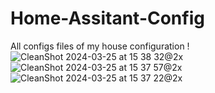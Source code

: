 # Home-Assitant-Config
All configs files of my house configuration !
![CleanShot 2024-03-25 at 15 38 32@2x](https://github.com/SchtroumpfDev/Home-Assitant-Config/assets/45524200/2e3ce1ec-77bd-48c6-8ff7-59490029fa6a)
![CleanShot 2024-03-25 at 15 37 57@2x](https://github.com/SchtroumpfDev/Home-Assitant-Config/assets/45524200/a1d42349-ec08-4399-82c8-9fb1ef704261)
![CleanShot 2024-03-25 at 15 37 22@2x](https://github.com/SchtroumpfDev/Home-Assitant-Config/assets/45524200/425e95ff-fafa-4961-aa1f-1211c6f5c9da)
